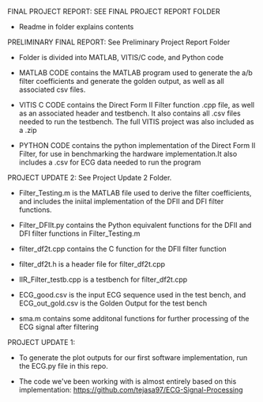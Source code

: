 FINAL PROJECT REPORT: SEE FINAL PROJECT REPORT FOLDER
 - Readme in folder explains contents



PRELIMINARY FINAL REPORT: See Preliminary Project Report Folder

- Folder is divided into MATLAB, VITIS/C code, and Python code

- MATLAB CODE contains the MATLAB program used to generate the a/b filter coefficients and generate the golden output, as well as all associated csv files.

- VITIS C CODE contains the Direct Form II Filter function .cpp file, as well as an associated header and testbench. It also contains all .csv files needed to run the testbench. The full VITIS project was also included as a .zip

- PYTHON CODE contains the python implementation of the Direct Form II Filter, for use in benchmarking the hardware implementation.It also includes a .csv for ECG data needed to run the program




PROJECT UPDATE 2: See Project Update 2 Folder.

- Filter_Testing.m is the MATLAB file used to derive the filter coefficients, and includes the iniital implementation of the DFII and DFI filter functions.

- Filter_DFIIt.py contains the Python equivalent functions for the DFII and DFI filter functions in Filter_Testing.m

- filter_df2t.cpp contains the C function for the DFII filter function

- filter_df2t.h is a header file for filter_df2t.cpp

- IIR_Filter_testb.cpp is a testbench for filter_df2t.cpp

- ECG_good.csv is the input ECG sequence used in the test bench, and ECG_out_gold.csv is the Golden Output for the test bench

- sma.m contains some additonal functions for further processing of the ECG signal after filtering




PROJECT UPDATE 1:
- To generate the plot outputs for our first software implementation, run the ECG.py file in this repo. 

- The code we've been working with is almost entirely based on this implementation: https://github.com/tejasa97/ECG-Signal-Processing  
